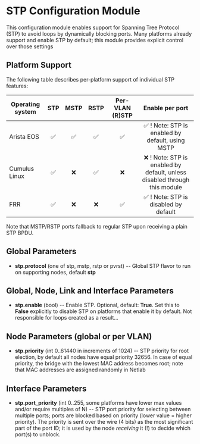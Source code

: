 # STP Configuration Module

This configuration module enables support for Spanning Tree Protocol (STP) to avoid loops by dynamically blocking ports.
Many platforms already support and enable STP by default; this module provides explicit control over those settings

## Platform Support

The following table describes per-platform support of individual STP features:

| Operating system   | STP | MSTP | RSTP | Per-VLAN (R)STP | Enable per port
| ------------------ | :-: | :--: | :--: | :-------------: | :--------------:
| Arista EOS         | ✅  |  ✅  |  ✅  |       ✅        |       ✅      ! Note: STP is enabled by default, using MSTP
| Cumulus Linux      | ✅  |  ❌  |  ✅  |       ❌        |       ❌      ! Note: STP is enabled by default, unless disabled through this module
| FRR                | ✅  |  ❌  |  ❌  |       ✅        |       ✅      ! Note: STP is disabled by default

Note that MSTP/RSTP ports fallback to regular STP upon receiving a plain STP BPDU.

## Global Parameters

* **stp.protocol** (one of stp, mstp, rstp or pvrst) -- Global STP flavor to run on supporting nodes, default **stp**

## Global, Node, Link and Interface Parameters

* **stp.enable** (bool) -- Enable STP. Optional, default: **True**. Set this to **False** explicitly to disable STP on platforms that enable it by default. Not responsible for loops created as a result...

## Node Parameters (global or per VLAN)

* **stp.priority** (int 0..61440 in increments of 1024) -- STP priority for root election, by default all nodes have equal priority 32656.  In case of equal priority, the bridge with the lowest MAC address becomes root; note that MAC addresses are assigned randomly in Netlab

## Interface Parameters

* **stp.port_priority** (int 0..255, some platforms have lower max values and/or require multiples of N) -- STP port priority for selecting between multiple ports; ports are blocked based on priority (lower value = higher priority). The priority is sent over the wire (4 bits) as the most significant part of the port ID; it is used by the node *receiving* it (!) to decide which port(s) to unblock.

